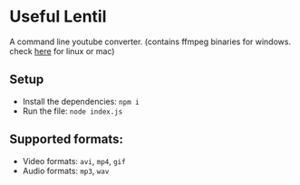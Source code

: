# Useful Lentil
A command line youtube converter. (contains ffmpeg binaries for windows. check [here](https://github.com/fluent-ffmpeg/node-fluent-ffmpeg#ffmpeg-and-ffprobe) for linux or mac)

## Setup
 - Install the dependencies: `npm i`
 - Run the file: `node index.js`

## Supported formats:
 - Video formats: `avi`, `mp4`, `gif`
 - Audio formats: `mp3`, `wav`